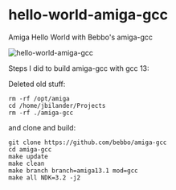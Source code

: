 # hello-world-amiga-gcc
Amiga Hello World with Bebbo's amiga-gcc

![hello-world-amiga-gcc](https://github.com/jbilander/hello-world-amiga-gcc/assets/1673918/7c1ad178-1c0b-4311-b57e-7703e16a6031)

Steps I did to build amiga-gcc with gcc 13:

Deleted old stuff:

    rm -rf /opt/amiga
    cd /home/jbilander/Projects
    rm -rf ./amiga-gcc

and clone and build:

    git clone https://github.com/bebbo/amiga-gcc
    cd amiga-gcc
    make update
    make clean
    make branch branch=amiga13.1 mod=gcc
    make all NDK=3.2 -j2
